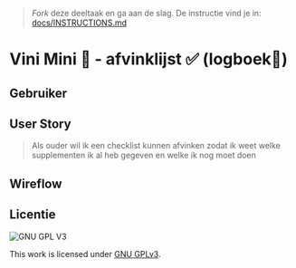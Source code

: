 > _Fork_ deze deeltaak en ga aan de slag. De instructie vind je in: [docs/INSTRUCTIONS.md](docs/INSTRUCTIONS.md)

# Vini Mini 🥜 - afvinklijst ✅ (logboek🔏) 
<!-- Geef je opdracht een titel en schrijf in één zin wat het is -->

## Gebruiker
<!-- Het is duidelijk wie de gebruiker is -->

## User Story
<!-- Er is een User Story geschreven van de interactie -->
> Als ouder wil ik een checklist kunnen afvinken zodat ik weet welke supplementen ik al heb gegeven en welke ik nog moet doen

## Wireflow
<!-- Toon de wireflow -->

 

## Licentie

![GNU GPL V3](https://www.gnu.org/graphics/gplv3-127x51.png)

This work is licensed under [GNU GPLv3](./LICENSE).
